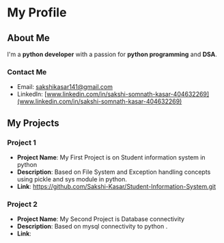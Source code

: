 # My Profile

## About Me

I'm a **python developer** with a passion for **python programming** and **DSA**.

### Contact Me

- Email: [sakshikasar141@gmail.com](mailto:sakshikasar141@gmail.com)
- LinkedIn: [www.linkedin.com/in/sakshi-somnath-kasar-404632269](www.linkedin.com/in/sakshi-somnath-kasar-404632269)

## My Projects

### Project 1

- **Project Name**: My First Project is on Student information system  in python 
- **Description**: Based on File System and Exception handling concepts using pickle and sys module in python.
- **Link**: https://github.com/Sakshi-Kasar/Student-Information-System.git

### Project 2

- **Project Name**: My Second Project is Database connectivity 
- **Description**: Based on mysql connectivity to python .
- **Link**:



